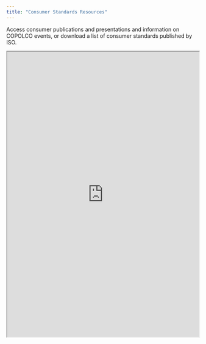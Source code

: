```yaml
---
title: "Consumer Standards Resources"
---
```


Access consumer publications and presentations and information on COPOLCO events, or download a list of consumer standards published by ISO.

<iframe height="750" width="100%" src="https://ewelton.github.io/ktest/wiki.html#Consumer%20Standards%20Resources"></iframe>
